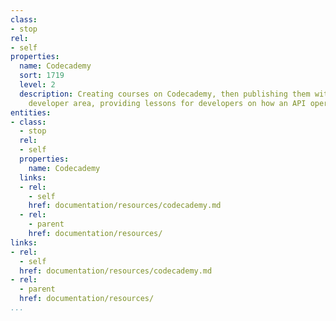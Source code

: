 ```yaml
---
class:
- stop
rel:
- self
properties:
  name: Codecademy
  sort: 1719
  level: 2
  description: Creating courses on Codecademy, then publishing them within an API
    developer area, providing lessons for developers on how an API operates.
entities:
- class:
  - stop
  rel:
  - self
  properties:
    name: Codecademy
  links:
  - rel:
    - self
    href: documentation/resources/codecademy.md
  - rel:
    - parent
    href: documentation/resources/
links:
- rel:
  - self
  href: documentation/resources/codecademy.md
- rel:
  - parent
  href: documentation/resources/
...
```

